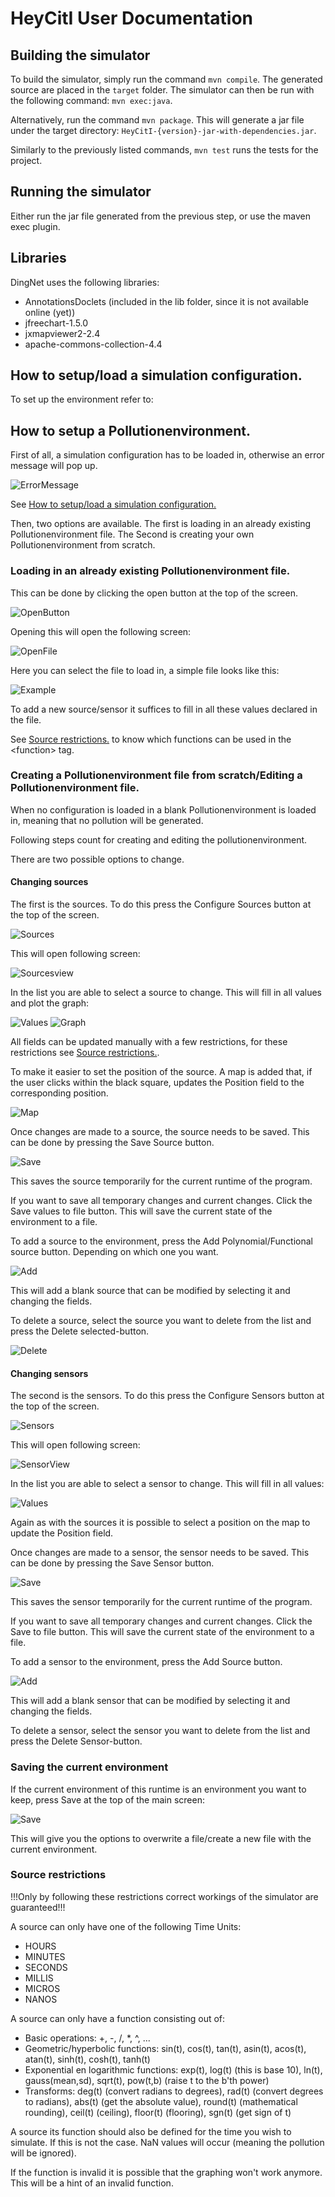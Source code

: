 # HeyCitI User Documentation

## Building the simulator

To build the simulator, simply run the command `mvn compile`. The generated source are placed in the `target` folder.
The simulator can then be run with the following command: `mvn exec:java`.

Alternatively, run the command `mvn package`. This will generate a jar file under the target directory: `HeyCitI-{version}-jar-with-dependencies.jar`.

Similarly to the previously listed commands, `mvn test` runs the tests for the project.

## Running the simulator

Either run the jar file generated from the previous step, or use the maven exec plugin.
<!-- A jar file is exported to the folder HeyCitIExe which also contains the correct file structure. Run the jar file to run the simulator.
The simulator can also be started from the main method in the MainGUI class. -->



## Libraries

DingNet uses the following libraries:
- AnnotationsDoclets (included in the lib folder, since it is not available online (yet))
- jfreechart-1.5.0
- jxmapviewer2-2.4
- apache-commons-collection-4.4

## How to setup/load a simulation configuration.

To set up the environment refer to: 
## How to setup a Pollutionenvironment.

First of all, a simulation configuration has to be loaded in, otherwise an error message will pop up.
 
 ![ErrorMessage](Images/ErrorMessage.PNG) 

See [How to setup/load a simulation configuration.](#how-to-setupload-a-simulation-configuration)

Then, two options are available. The first is loading in an already existing Pollutionenvironment file. The Second is creating your own Pollutionenvironment from scratch.

### Loading in an already existing Pollutionenvironment file.
This can be done by clicking the open button at the top of the screen.
 
 ![OpenButton](Images/OpenImage.png) 

Opening this will open the following screen:
 
 ![OpenFile](Images/SelectFileToLoad.PNG) 

Here you can select the file to load in, a simple file looks like this:
 
 ![Example](Images/ExampleXML.PNG) 

To add a new source/sensor it suffices to fill in all these values declared in the file.

See [Source restrictions.](#source-restrictions) to know which functions can be used in the \<function> tag.

### Creating a Pollutionenvironment file from scratch/Editing a Pollutionenvironment file.

When no configuration is loaded in a blank Pollutionenvironment is loaded in, meaning that no pollution will be generated.

Following steps count for creating and editing the pollutionenvironment.

There are two possible options to change.

#### Changing sources
The first is the sources. To do this press the Configure Sources button at the top of the screen.

 ![Sources](Images/ConfigureSourcesImage.png) 
 
This will open following screen:

 ![Sourcesview](Images/SelectSourceInListImage.png) 
 
In the list you are able to select a source to change. This will fill in all values and plot the graph:
 
  ![Values](Images/Values_to_Change_Image.png) 
  ![Graph](Images/GraphOfTheSourceImage.png) 
  
All fields can be updated manually with a few restrictions, for these restrictions see [Source restrictions.](#source-restrictions).

To make it easier to set the position of the source. A map is added that, if the user clicks within the black square, updates the Position field to the corresponding position.

  ![Map](Images/PositionMapImage.png) 
  
Once changes are made to a source, the source needs to be saved. This can be done by pressing the Save Source button.

  ![Save](Images/SaveOptions.png) 
  
This saves the source temporarily for the current runtime of the program.

If you want to save all temporary changes and current changes. Click the Save values to file button. This will save the current state of the environment to a file.

To add a source to the environment, press the Add Polynomial/Functional source button. Depending on which one you want.
  
  ![Add](Images/AddSourceImage.png) 
  
This will add a blank source that can be modified by selecting it and changing the fields.

To delete a source, select the source you want to delete from the list and press the Delete selected-button.

![Delete](Images/DeleteSourceImage.png) 

#### Changing sensors

The second is the sensors. To do this press the Configure Sensors button at the top of the screen.

 ![Sensors](Images/ConfigureSensorsImage.png) 

This will open following screen:

 ![SensorView](Images/SelectSensorListImage.png) 
 
In the list you are able to select a sensor to change. This will fill in all values:

 ![Values](Images/Values_to_Change_Sensor_Image.png) 

Again as with the sources it is possible to select a position on the map to update the Position field.

Once changes are made to a sensor, the sensor needs to be saved. This can be done by pressing the Save Sensor button.

  ![Save](Images/SaveOptionsSensor.png) 
  
This saves the sensor temporarily for the current runtime of the program.

If you want to save all temporary changes and current changes. Click the Save to file button. This will save the current state of the environment to a file.

To add a sensor to the environment, press the Add Source button.
  
  ![Add](Images/Add-DeleteOptionsSensorImage.png) 
  
This will add a blank sensor that can be modified by selecting it and changing the fields.

To delete a sensor, select the sensor you want to delete from the list and press the Delete Sensor-button.

### Saving the current environment

If the current environment of this runtime is an environment you want to keep, press Save at the top of the main screen:

  ![Save](Images/SaveImage.png) 
  
This will give you the options to overwrite a file/create a new file with the current environment.

### Source restrictions

!!!Only by following these restrictions correct workings of the simulator are guaranteed!!!

A source can only have one of the following Time Units:

- HOURS
- MINUTES
- SECONDS
- MILLIS
- MICROS
- NANOS

A source can only have a function consisting out of:
- Basic operations: +, -, /, *, ^, ...
- Geometric/hyperbolic functions: sin(t), cos(t), tan(t), asin(t), acos(t), atan(t), sinh(t), cosh(t), tanh(t)
- Exponential en logarithmic functions: exp(t), log(t) (this is base 10), ln(t), gauss(mean,sd), sqrt(t), pow(t,b) (raise t to the b'th power)
- Transforms: deg(t) (convert radians to degrees), rad(t) (convert degrees to radians), abs(t) (get the absolute value), round(t) (mathematical rounding), ceil(t) (ceiling), floor(t) (flooring), sgn(t) (get sign of t)

A source its function should also be defined for the time you wish to simulate. If this is not the case. NaN values will occur (meaning the pollution will be ignored).

If the function is invalid it is possible that the graphing won't work anymore. This will be a hint of an invalid function.
